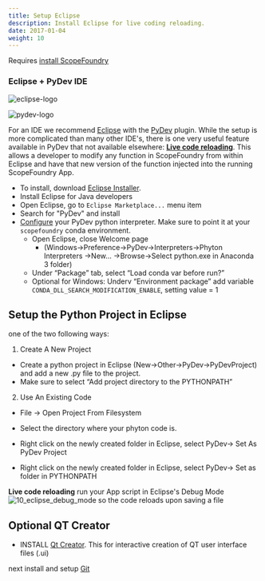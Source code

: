 ```yaml
---
title: Setup Eclipse
description: Install Eclipse for live coding reloading.
date: 2017-01-04
weight: 10
---
```


[anaconda_dl]: https://www.continuum.io/downloads
[Eclipse]: http://www.eclipse.org
[PyDev]: http://www.pydev.org
[conda_env]: http://conda.pydata.org/docs/using/envs.html
[install ScopeFoundry]: /docs/1_getting-started/
[Qt Creator]: https://www.qt.io/offline-installers

Requires [install ScopeFoundry]


### Eclipse + PyDev IDE

![eclipse-logo](../eclipse-logo.png)

![pydev-logo](../pydev-logo.png)

For an IDE we recommend [Eclipse] with the [PyDev] plugin. While the setup is more complicated than many other IDE's, there is one very useful feature available in PyDev that not available elsewhere: [**Live code reloading**](http://www.pydev.org/manual_adv_debugger_auto_reload.html). This allows a developer to modify any function in ScopeFoundry from within Eclipse and have that new version of the function injected into the running ScopeFoundry App. 

- To install, download [Eclipse Installer](http://www.eclipse.org/downloads/).
- Install Eclipse for Java developers
- Open Eclipse, go to `Eclipse Marketplace...` menu item
- Search for "PyDev" and install
- [Configure](http://www.pydev.org/manual_101_interpreter.html) your PyDev python interpreter. Make sure to point it at your `scopefoundry` conda environment.
  - Open Eclipse, close Welcome page
    - (Windows->Preference->PyDev->Interpreters->Phyton Interpreters ->New… ->Browse->Select python.exe in Anaconda 3 folder)
  - Under “Package” tab, select “Load conda var before run?”
  - Optional for Windows: Underv “Environment package” add variable `CONDA_DLL_SEARCH_MODIFICATION_ENABLE`, setting value = 1

## Setup the Python Project in Eclipse

one of the two following ways:

1. Create A New Project
  - Create a python project in Eclipse (New->Other->PyDev->PyDevProject) and add a new .py file to the project.
  - Make sure to select “Add project directory to the PYTHONPATH”

2. Use An Existing Code
  - File -> Open Project From Filesystem
  
  - Select the directory where your phyton code is.
  
  - Right click on the newly created folder in Eclipse, select PyDev-> Set As PyDev Project
  
  - Right click on the newly created folder in Eclipse, select PyDev-> Set as folder in PYTHONPATH

**Live code reloading** run your App script in Eclipse's Debug Mode ![10_eclipse_debug_mode](../10_eclipse_debug_mode.png) so the code reloads upon saving a file



## Optional QT Creator
* INSTALL [Qt Creator]. This for interactive creation of QT user interface files (.ui)

next install and setup [Git](../20_git)